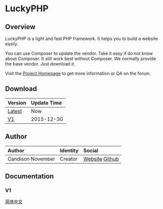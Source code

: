 # LuckyPHP

## Overview

LuckyPHP is a light and fast PHP framework. It helps you to build a website easily.

You can use Composer to update the vendor. Take it easy if do not know about Composer. It still work best without Composer. We normally provide the base vendor. Just download it.

Visit the [Project Homepage](http://www.LuckyPHP.com/) to get more information or QA on the forum.

## Download

| Version | Update Time |
| :------ | :---------- |
| [Latest](https://github.com/ShareAny/LuckyPHP/archive/master.zip) | Now        |
| [V1](https://github.com/ShareAny/LuckyPHP/releases/tag/v1.0.0)    | 2015-12-30 |

## Author

| Author            | Identity | Social |
| :---------------- | :------- | :----- |
| Candison November | Creator  | [Website](http://www.kandisheng.com/) [Github](https://github.com/KanDisheng) |

## Documentation

### V1

[简体中文](documentation/1/SimplifiedChinese.md)